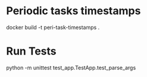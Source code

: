 # Periodic tasks timestamps

docker build -t peri-task-timestamps .

# Run Tests
python -m unittest test_app.TestApp.test_parse_args
